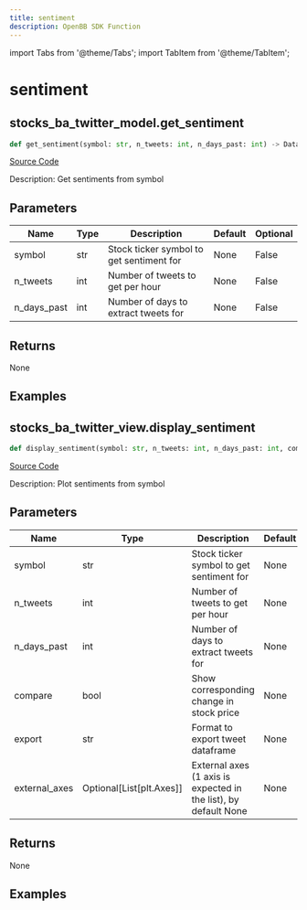 ```yaml
---
title: sentiment
description: OpenBB SDK Function
---
```


import Tabs from '@theme/Tabs';
import TabItem from '@theme/TabItem';

# sentiment

<Tabs>
<TabItem value="model" label="Model" default>

## stocks_ba_twitter_model.get_sentiment

```python title='openbb_terminal/common/behavioural_analysis/twitter_model.py'
def get_sentiment(symbol: str, n_tweets: int, n_days_past: int) -> DataFrame:
```
[Source Code](https://github.com/OpenBB-finance/OpenBBTerminal/tree/main/openbb_terminal/common/behavioural_analysis/twitter_model.py#L125)

Description: Get sentiments from symbol

## Parameters

| Name | Type | Description | Default | Optional |
| ---- | ---- | ----------- | ------- | -------- |
| symbol | str | Stock ticker symbol to get sentiment for | None | False |
| n_tweets | int | Number of tweets to get per hour | None | False |
| n_days_past | int | Number of days to extract tweets for | None | False |

## Returns

None

## Examples



</TabItem>
<TabItem value="view" label="View">

## stocks_ba_twitter_view.display_sentiment

```python title='openbb_terminal/common/behavioural_analysis/twitter_view.py'
def display_sentiment(symbol: str, n_tweets: int, n_days_past: int, compare: bool, export: str, external_axes: Union[List[matplotlib.axes._axes.Axes], NoneType]) -> None:
```
[Source Code](https://github.com/OpenBB-finance/OpenBBTerminal/tree/main/openbb_terminal/common/behavioural_analysis/twitter_view.py#L79)

Description: Plot sentiments from symbol

## Parameters

| Name | Type | Description | Default | Optional |
| ---- | ---- | ----------- | ------- | -------- |
| symbol | str | Stock ticker symbol to get sentiment for | None | False |
| n_tweets | int | Number of tweets to get per hour | None | False |
| n_days_past | int | Number of days to extract tweets for | None | False |
| compare | bool | Show corresponding change in stock price | None | False |
| export | str | Format to export tweet dataframe | None | False |
| external_axes | Optional[List[plt.Axes]] | External axes (1 axis is expected in the list), by default None | None | True |

## Returns

None

## Examples



</TabItem>
</Tabs>
